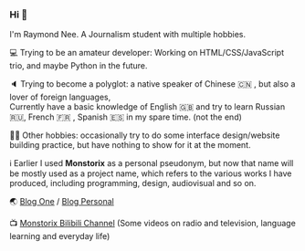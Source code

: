 ### Hi 👋
I'm Raymond Nee. A Journalism student with multiple hobbies.
<br>

💻 Trying to be an amateur developer: Working on HTML/CSS/JavaScript trio, and maybe Python in the future.

🔈 Trying to become a polyglot: a native speaker of Chinese 🇨🇳 , but also a lover of foreign languages, <br>Currently have a basic knowledge of English 🇬🇧 and try to learn Russian 🇷🇺, French 🇫🇷 , Spanish 🇪🇸 in my spare time. (not the end)


👨‍💻 Other hobbies: occasionally try to do some interface design/website building practice, but have nothing to show for it at the moment.

ℹ️ Earlier I used **Monstorix** as a personal pseudonym, but now that name will be mostly used as a project name, which refers to the various works I have produced, including programming, design, audiovisual and so on.

🌏 [Blog One](https://monstorix.one) / [Blog Personal](https://pw.monstorix.one)

📺 [Monstorix Bilibili Channel](https://space.bilibili.com/179485933) (Some videos on radio and television, language learning and everyday life)
<!--
**monstorix/monstorix** is a ✨ _special_ ✨ repository because its `README.md` (this file) appears on your GitHub profile.

Here are some ideas to get you started:

- 🔭 I’m  ...
- 🌱 I’m currently learning ...
- 👯 I’m looking to collaborate on ...
- 🤔 I’m looking for help with ...
- 💬 Ask me about ...
- 📫 How to reach me: ...
- 😄 Pronouns: ...
- ⚡ Fun fact: ...
-->
